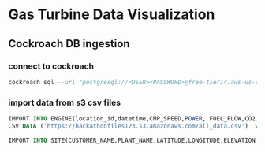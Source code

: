 # Gas Turbine Data Visualization

## Cockroach DB ingestion

### connect to cockroach

```sql
cockroach sql --url "postgresql://<USER><PASSWORD>@free-tier14.aws-us-east-1.cockroachlabs.cloud:26257/defaultdb?sslmode=verify-full&options=--cluster%3Dshard-oyster-5558"
```

### import data from s3 csv files

```sql
IMPORT INTO ENGINE(location_id,datetime,CMP_SPEED,POWER, FUEL_FLOW,CO2,CUSTOMER_NAME,PLANT_NAME,ENGINE_ID)
CSV DATA ('https://hackathonfiles123.s3.amazonaws.com/all_data.csv')  WITH skip = '1';
```

```sql
IMPORT INTO SITE(CUSTOMER_NAME,PLANT_NAME,LATITUDE,LONGITUDE,ELEVATION,FUEL_N2_MOL_PCT,FUEL_MW,FUEL_LHV,CO2_FUEL_RATIO) CSV DATA ('https://hackathonfiles123.s3.amazonaws.com/site_metadata.csv')  WITH skip = '1';
```
